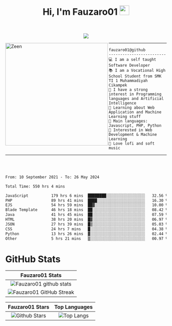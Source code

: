 <h1 align="center">
Hi, I'm Fauzaro01
  <img src="https://media.giphy.com/media/hvRJCLFzcasrR4ia7z/giphy.gif" width="30"></h1>
<br/>

<p align="center">
  <a href="https://github.com/DenverCoder1/readme-typing-svg">
    <img src="https://readme-typing-svg.herokuapp.com?lines=Chill%20and%20Coding;Full+Stack+Web+Developer;Student;Software%20Develover;Always%20learning%20new%20things&center=true&width=380&height=45"></a>
</p>

<img align="left" src="https://media.tenor.com/LNrMsLTFICEAAAAi/elysia.gif" alt="Zeen" width="320" height="320" />
<hr>

```
fauzaro01@github
-------------------------
💻 I am a self taught Software Developer
📚 I am a Vocational High School Student from SMK TI 1 Muhammadiyah Cikampek
📝 I have a strong interest in Programming languages and Artificial Intelligence
🌱 Learning about Web Application and Machine Learning stuff
🌟 Main languages: Javascript, PHP, Python
🚩 Interested in Web Development & Machine Learning
🎵 Love lofi and soft music 
```

<hr>
<br>
<br>
<div align="left">
<!--START_SECTION:waka-->

```txt
From: 10 September 2021 - To: 26 May 2024

Total Time: 550 hrs 4 mins

JavaScript          179 hrs 6 mins  ████████░░░░░░░░░░░░░░░░░   32.56 %
PHP                 89 hrs 41 mins  ████░░░░░░░░░░░░░░░░░░░░░   16.30 %
EJS                 54 hrs 59 mins  ██▓░░░░░░░░░░░░░░░░░░░░░░   10.00 %
Blade Template      46 hrs 18 mins  ██░░░░░░░░░░░░░░░░░░░░░░░   08.42 %
Java                41 hrs 45 mins  ██░░░░░░░░░░░░░░░░░░░░░░░   07.59 %
HTML                38 hrs 20 mins  █▓░░░░░░░░░░░░░░░░░░░░░░░   06.97 %
JSON                27 hrs 39 mins  █▒░░░░░░░░░░░░░░░░░░░░░░░   05.03 %
CSS                 24 hrs 7 mins   █░░░░░░░░░░░░░░░░░░░░░░░░   04.38 %
Python              13 hrs 26 mins  ▓░░░░░░░░░░░░░░░░░░░░░░░░   02.44 %
Other               5 hrs 21 mins   ▒░░░░░░░░░░░░░░░░░░░░░░░░   00.97 %
```

<!--END_SECTION:waka-->
</div>

# GitHub Stats

|                                                            Fauzaro01 Stats                                                            |
| :--------------------------------------------------------------------------------------------------------------------------------------------: |
|        ![Fauzaro01 github stats](https://github-readme-stats.vercel.app/api?username=Fauzaro01&show_icons=true&theme=algolia)        |
|              ![Fauzaro01 GitHub Streak](https://github-readme-streak-stats.herokuapp.com/?user=Fauzaro01&theme=algolia)              |

|                                                                                              Fauzaro01 Stars                                                                                              |                                                           Top Languages                                                           |
| :----------------------------------------------------------------------------------------------------------------------------------------------------------------------------------------------------------------: | :-------------------------------------------------------------------------------------------------------------------------------: |
| ![Github Stars](https://github-readme-stats.vercel.app/api?username=Fauzaro01&show_icons=true&locale=en&count_private=true&hide_rank=true&custom_title=My%20GitHub%20Stats&disable_animations=true&theme=algolia) | ![Top Langs](https://github-readme-stats.vercel.app/api/top-langs/?username=Fauzaro01&langs_count=8&theme=algolia&layout=compact) |

